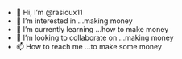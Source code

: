 - 👋 Hi, I’m @rasioux11
- 👀 I’m interested in ...making money
- 🌱 I’m currently learning ...how to make money
- 💞️ I’m looking to collaborate on ...making money
- 📫 How to reach me ...to make some money

<!---
rasioux11/rasioux11 is a ✨ special ✨ repository because its `README.md` (this file) appears on your GitHub profile.
You can click the Preview link to take a look at your changes.
--->

